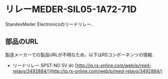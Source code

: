 # リレーMEDER-SIL05-1A72-71D
StandexMeder Electronicsのリードリレー．

## 部品のURL
製造メーカーでの製品URLが不明なため，以下はRSコンポーネンツの情報．
* リードリレー SPST-NO 5V dc [http://jp.rs-online.com/web/p/reed-relays/3492884/](http://jp.rs-online.com/web/p/reed-relays/3492884/)
